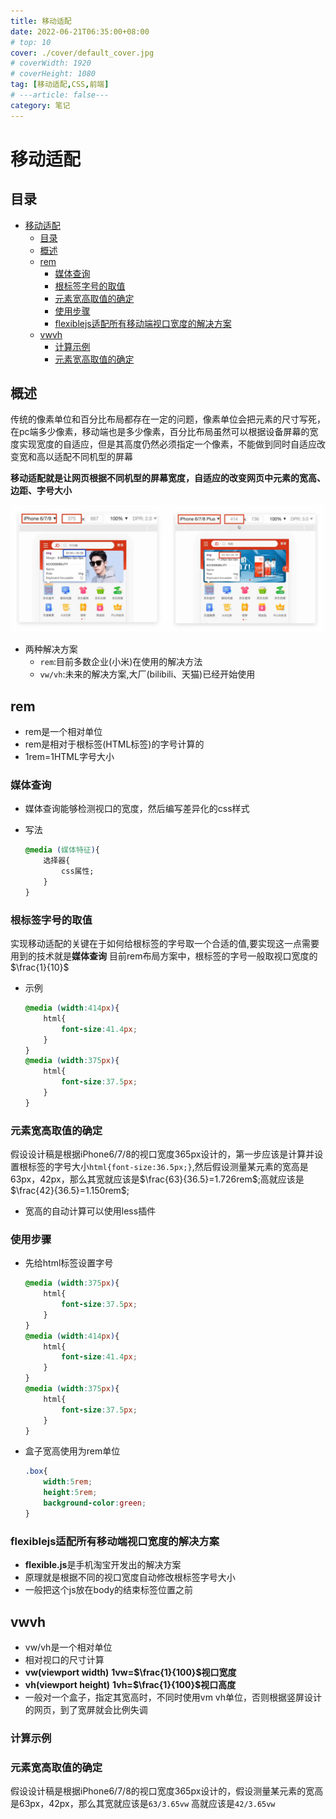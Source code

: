 ```yaml
---
title: 移动适配
date: 2022-06-21T06:35:00+08:00
# top: 10
cover: ./cover/default_cover.jpg
# coverWidth: 1920
# coverHeight: 1080
tag: [移动适配,CSS,前端]
# ---article: false---
category: 笔记
---
```




# 移动适配

## 目录

- [移动适配](#移动适配)
  - [目录](#目录)
  - [概述](#概述)
  - [rem](#rem)
    - [媒体查询](#媒体查询)
    - [根标签字号的取值](#根标签字号的取值)
    - [元素宽高取值的确定](#元素宽高取值的确定)
    - [使用步骤](#使用步骤)
    - [flexiblejs适配所有移动端视口宽度的解决方案](#flexiblejs适配所有移动端视口宽度的解决方案)
  - [vwvh](#vwvh)
    - [计算示例](#计算示例)
    - [元素宽高取值的确定](#元素宽高取值的确定-1)

## 概述

传统的像素单位和百分比布局都存在一定的问题，像素单位会把元素的尺寸写死，在pc端多少像素，移动端也是多少像素，百分比布局虽然可以根据设备屏幕的宽度实现宽度的自适应，但是其高度仍然必须指定一个像素，不能做到同时自适应改变宽和高以适配不同机型的屏幕  

**移动适配就是让网页根据不同机型的屏幕宽度，自适应的改变网页中元素的宽高、边距、字号大小**

![](./images/移动适配/2022-06-21-06-42-08.png)

- 两种解决方案
  - `rem`:目前多数企业(小米)在使用的解决方法
  - `vw/vh`:未来的解决方案,大厂(bilibili、天猫)已经开始使用

## rem

- rem是一个相对单位
- rem是相对于根标签(HTML标签)的字号计算的
- 1rem=1HTML字号大小

### 媒体查询

- 媒体查询能够检测视口的宽度，然后编写差异化的css样式
- 写法

    ```css
    @media (媒体特征){
        选择器{
            css属性;
        }
    }
    ```

### 根标签字号的取值

实现移动适配的关键在于如何给根标签的字号取一个合适的值,要实现这一点需要用到的技术就是**媒体查询**
目前rem布局方案中，根标签的字号一般取视口宽度的$\frac{1}{10}$

- 示例

    ```css
    @media (width:414px){
        html{
            font-size:41.4px;
        }
    }
    @media (width:375px){
        html{
            font-size:37.5px;
        }
    }
    ```

### 元素宽高取值的确定

假设设计稿是根据iPhone6/7/8的视口宽度365px设计的，第一步应该是计算并设置根标签的字号大小`html{font-size:36.5px;}`,然后假设测量某元素的宽高是63px，42px，那么其宽就应该是$\frac{63}{36.5}=1.726rem$;高就应该是$\frac{42}{36.5}=1.150rem$;

- 宽高的自动计算可以使用less插件

### 使用步骤

- 先给html标签设置字号

    ```css
    @media (width:375px){
        html{
            font-size:37.5px;
        }
    }
    @media (width:414px){
        html{
            font-size:41.4px;
        }
    }
    @media (width:375px){
        html{
            font-size:37.5px;
        }
    }
    ```

- 盒子宽高使用为rem单位

    ```css
    .box{
        width:5rem;
        height:5rem;
        background-color:green;
    }
    ```

### flexiblejs适配所有移动端视口宽度的解决方案

- **flexible.js**是手机淘宝开发出的解决方案
- 原理就是根据不同的视口宽度自动修改根标签字号大小
- 一般把这个js放在body的结束标签位置之前

## vwvh

- vw/vh是一个相对单位
- 相对视口的尺寸计算
- **vw(viewport width)** **1vw=$\frac{1}{100}$视口宽度**
- **vh(viewport height)** **1vh=$\frac{1}{100}$视口高度**
- 一般对一个盒子，指定其宽高时，不同时使用vm vh单位，否则根据竖屏设计的网页，到了宽屏就会比例失调
  
### 计算示例

### 元素宽高取值的确定

假设设计稿是根据iPhone6/7/8的视口宽度365px设计的，假设测量某元素的宽高是63px，42px，那么其宽就应该是`63/3.65vw` 高就应该是`42/3.65vw`
